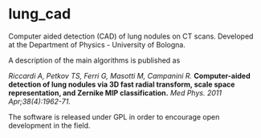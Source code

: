 # lung_cad

Computer aided detection (CAD) of lung nodules on CT scans.
Developed at the Department of Physics - University of Bologna.

A description of the main algorithms is published as

*Riccardi A, Petkov TS, Ferri G, Masotti M, Campanini R.*
**Computer-aided detection of lung nodules via 3D fast radial transform, scale space representation, and Zernike MIP classification.**
*Med Phys. 2011 Apr;38(4):1962-71.*

The software is released under GPL in order to encourage open development in the field.

